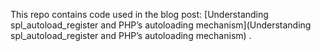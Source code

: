 This repo contains code used in the blog
post: [Understanding spl_autoload_register and PHP’s autoloading mechanism](Understanding spl_autoload_register and PHP’s autoloading mechanism)
.
